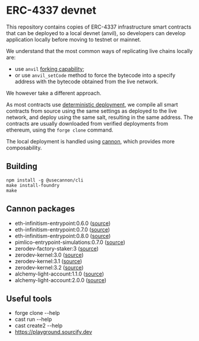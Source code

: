 # ERC-4337 devnet

This repository contains copies of ERC-4337 infrastructure smart contracts that can be deployed to a local devnet (anvil), so developers can develop application locally before moving to testnet or mainnet.

We understand that the most common ways of replicating live chains locally are:

- use `anvil` [forking capability](https://book.getfoundry.sh/guides/forking-mainnet-with-cast-anvil);
- or use `anvil_setCode` method to force the bytecode into a specify address with the bytecode obtained from the live network.

We however take a different approach.

As most contracts use [deterministic deployment](https://book.getfoundry.sh/guides/deterministic-deployments-using-create2), we compile all smart contracts from source using the same settings as deployed to the live network, and deploy using the same salt, resulting in the same address.
The contracts are usually downloaded from verified deployments from ethereum, using the `forge clone` command.

The local deployment is handled using [cannon](https://usecannon.com), which provides more composability.

## Building

```shell
npm install -g @usecannon/cli
make install-foundry
make
```

## Cannon packages

- eth-infinitism-entrypoint:0.6.0 ([source](https://github.com/eth-infinitism/account-abstraction/releases/tag/v0.6.0))
- eth-infinitism-entrypoint:0.7.0 ([source](https://github.com/eth-infinitism/account-abstraction/releases/tag/v0.7.0))
- eth-infinitism-entrypoint:0.8.0 ([source](https://github.com/eth-infinitism/account-abstraction/releases/tag/v0.8.0))
- pimlico-entrypoint-simulations:0.7.0 ([source](https://github.com/pimlicolabs/contracts))
- zerodev-factory-staker:3 ([source](https://github.com/zerodevapp/kernel/releases/tag/v3.0))
- zerodev-kernel:3.0 ([source](https://github.com/zerodevapp/kernel/releases/tag/v3.0))
- zerodev-kernel:3.1 ([source](https://github.com/zerodevapp/kernel/releases/tag/v3.1))
- zerodev-kernel:3.2 ([source](https://github.com/zerodevapp/kernel/releases/tag/v3.2))
- alchemy-light-account:1.1.0 ([source](https://github.com/alchemyplatform/light-account/releases/tag/v1.1.0))
- alchemy-light-account:2.0.0 ([source](https://github.com/alchemyplatform/light-account/releases/tag/v2.0.0))

## Useful tools

- forge clone --help
- cast run --help
- cast create2 --help
- https://playground.sourcify.dev

